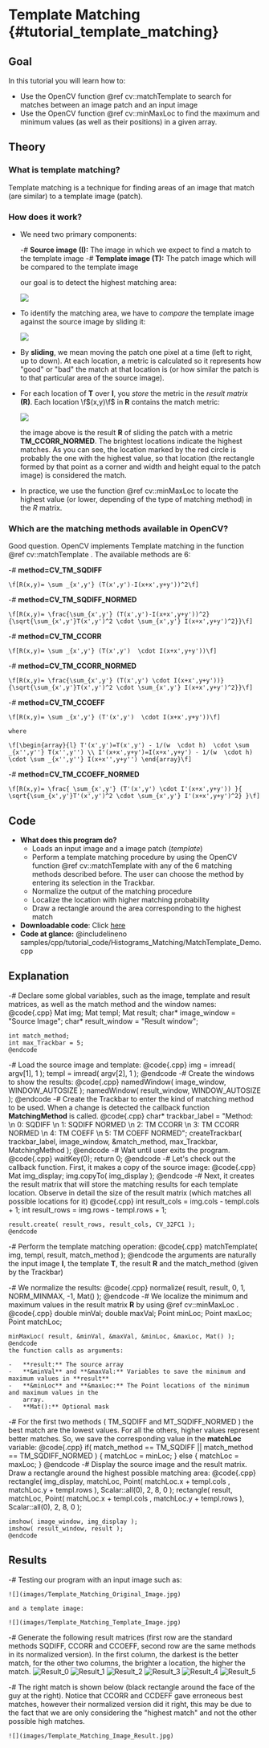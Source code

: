 Template Matching {#tutorial_template_matching}
=================

Goal
----

In this tutorial you will learn how to:

-   Use the OpenCV function @ref cv::matchTemplate to search for matches between an image patch and
    an input image
-   Use the OpenCV function @ref cv::minMaxLoc to find the maximum and minimum values (as well as
    their positions) in a given array.

Theory
------

### What is template matching?

Template matching is a technique for finding areas of an image that match (are similar) to a
template image (patch).

### How does it work?

-   We need two primary components:

    -#  **Source image (I):** The image in which we expect to find a match to the template image
    -#  **Template image (T):** The patch image which will be compared to the template image

    our goal is to detect the highest matching area:

    ![](images/Template_Matching_Template_Theory_Summary.jpg)

-   To identify the matching area, we have to *compare* the template image against the source image
    by sliding it:

    ![](images/Template_Matching_Template_Theory_Sliding.jpg)

-   By **sliding**, we mean moving the patch one pixel at a time (left to right, up to down). At
    each location, a metric is calculated so it represents how "good" or "bad" the match at that
    location is (or how similar the patch is to that particular area of the source image).
-   For each location of **T** over **I**, you *store* the metric in the *result matrix* **(R)**.
    Each location \f$(x,y)\f$ in **R** contains the match metric:

    ![](images/Template_Matching_Template_Theory_Result.jpg)

    the image above is the result **R** of sliding the patch with a metric **TM_CCORR_NORMED**.
    The brightest locations indicate the highest matches. As you can see, the location marked by the
    red circle is probably the one with the highest value, so that location (the rectangle formed by
    that point as a corner and width and height equal to the patch image) is considered the match.

-   In practice, we use the function @ref cv::minMaxLoc to locate the highest value (or lower,
    depending of the type of matching method) in the *R* matrix.

### Which are the matching methods available in OpenCV?

Good question. OpenCV implements Template matching in the function @ref cv::matchTemplate . The
available methods are 6:

-#  **method=CV_TM_SQDIFF**

    \f[R(x,y)= \sum _{x',y'} (T(x',y')-I(x+x',y+y'))^2\f]

-#  **method=CV_TM_SQDIFF_NORMED**

    \f[R(x,y)= \frac{\sum_{x',y'} (T(x',y')-I(x+x',y+y'))^2}{\sqrt{\sum_{x',y'}T(x',y')^2 \cdot \sum_{x',y'} I(x+x',y+y')^2}}\f]

-#  **method=CV_TM_CCORR**

    \f[R(x,y)= \sum _{x',y'} (T(x',y')  \cdot I(x+x',y+y'))\f]

-#  **method=CV_TM_CCORR_NORMED**

    \f[R(x,y)= \frac{\sum_{x',y'} (T(x',y') \cdot I(x+x',y+y'))}{\sqrt{\sum_{x',y'}T(x',y')^2 \cdot \sum_{x',y'} I(x+x',y+y')^2}}\f]

-#  **method=CV_TM_CCOEFF**

    \f[R(x,y)= \sum _{x',y'} (T'(x',y')  \cdot I(x+x',y+y'))\f]

    where

    \f[\begin{array}{l} T'(x',y')=T(x',y') - 1/(w  \cdot h)  \cdot \sum _{x'',y''} T(x'',y'') \\ I'(x+x',y+y')=I(x+x',y+y') - 1/(w  \cdot h)  \cdot \sum _{x'',y''} I(x+x'',y+y'') \end{array}\f]

-#  **method=CV_TM_CCOEFF_NORMED**

    \f[R(x,y)= \frac{ \sum_{x',y'} (T'(x',y') \cdot I'(x+x',y+y')) }{ \sqrt{\sum_{x',y'}T'(x',y')^2 \cdot \sum_{x',y'} I'(x+x',y+y')^2} }\f]

Code
----

-   **What does this program do?**
    -   Loads an input image and a image patch (*template*)
    -   Perform a template matching procedure by using the OpenCV function @ref cv::matchTemplate
        with any of the 6 matching methods described before. The user can choose the method by
        entering its selection in the Trackbar.
    -   Normalize the output of the matching procedure
    -   Localize the location with higher matching probability
    -   Draw a rectangle around the area corresponding to the highest match
-   **Downloadable code**: Click
    [here](https://github.com/Itseez/opencv/tree/master/samples/cpp/tutorial_code/Histograms_Matching/MatchTemplate_Demo.cpp)
-   **Code at glance:**
    @includelineno samples/cpp/tutorial_code/Histograms_Matching/MatchTemplate_Demo.cpp

Explanation
-----------

-#  Declare some global variables, such as the image, template and result matrices, as well as the
    match method and the window names:
    @code{.cpp}
    Mat img; Mat templ; Mat result;
    char* image_window = "Source Image";
    char* result_window = "Result window";

    int match_method;
    int max_Trackbar = 5;
    @endcode
-#  Load the source image and template:
    @code{.cpp}
    img = imread( argv[1], 1 );
    templ = imread( argv[2], 1 );
    @endcode
-#  Create the windows to show the results:
    @code{.cpp}
    namedWindow( image_window, WINDOW_AUTOSIZE );
    namedWindow( result_window, WINDOW_AUTOSIZE );
    @endcode
-#  Create the Trackbar to enter the kind of matching method to be used. When a change is detected
    the callback function **MatchingMethod** is called.
    @code{.cpp}
    char* trackbar_label = "Method: \n 0: SQDIFF \n 1: SQDIFF NORMED \n 2: TM CCORR \n 3: TM CCORR NORMED \n 4: TM COEFF \n 5: TM COEFF NORMED";
    createTrackbar( trackbar_label, image_window, &match_method, max_Trackbar, MatchingMethod );
    @endcode
-#  Wait until user exits the program.
    @code{.cpp}
    waitKey(0);
    return 0;
    @endcode
-#  Let's check out the callback function. First, it makes a copy of the source image:
    @code{.cpp}
    Mat img_display;
    img.copyTo( img_display );
    @endcode
-#  Next, it creates the result matrix that will store the matching results for each template
    location. Observe in detail the size of the result matrix (which matches all possible locations
    for it)
    @code{.cpp}
    int result_cols =  img.cols - templ.cols + 1;
    int result_rows = img.rows - templ.rows + 1;

    result.create( result_rows, result_cols, CV_32FC1 );
    @endcode
-#  Perform the template matching operation:
    @code{.cpp}
    matchTemplate( img, templ, result, match_method );
    @endcode
    the arguments are naturally the input image **I**, the template **T**, the result **R** and the
    match_method (given by the Trackbar)

-#  We normalize the results:
    @code{.cpp}
    normalize( result, result, 0, 1, NORM_MINMAX, -1, Mat() );
    @endcode
-#  We localize the minimum and maximum values in the result matrix **R** by using @ref
    cv::minMaxLoc .
    @code{.cpp}
    double minVal; double maxVal; Point minLoc; Point maxLoc;
    Point matchLoc;

    minMaxLoc( result, &minVal, &maxVal, &minLoc, &maxLoc, Mat() );
    @endcode
    the function calls as arguments:

    -   **result:** The source array
    -   **&minVal** and **&maxVal:** Variables to save the minimum and maximum values in **result**
    -   **&minLoc** and **&maxLoc:** The Point locations of the minimum and maximum values in the
        array.
    -   **Mat():** Optional mask

-#  For the first two methods ( TM_SQDIFF and MT_SQDIFF_NORMED ) the best match are the lowest
    values. For all the others, higher values represent better matches. So, we save the
    corresponding value in the **matchLoc** variable:
    @code{.cpp}
    if( match_method  == TM_SQDIFF || match_method == TM_SQDIFF_NORMED )
      { matchLoc = minLoc; }
    else
      { matchLoc = maxLoc; }
    @endcode
-#  Display the source image and the result matrix. Draw a rectangle around the highest possible
    matching area:
    @code{.cpp}
    rectangle( img_display, matchLoc, Point( matchLoc.x + templ.cols , matchLoc.y + templ.rows ), Scalar::all(0), 2, 8, 0 );
    rectangle( result, matchLoc, Point( matchLoc.x + templ.cols , matchLoc.y + templ.rows ), Scalar::all(0), 2, 8, 0 );

    imshow( image_window, img_display );
    imshow( result_window, result );
    @endcode

Results
-------

-#  Testing our program with an input image such as:

    ![](images/Template_Matching_Original_Image.jpg)

    and a template image:

    ![](images/Template_Matching_Template_Image.jpg)

-#  Generate the following result matrices (first row are the standard methods SQDIFF, CCORR and
    CCOEFF, second row are the same methods in its normalized version). In the first column, the
    darkest is the better match, for the other two columns, the brighter a location, the higher the
    match.
    ![Result_0](images/Template_Matching_Correl_Result_0.jpg)
    ![Result_1](images/Template_Matching_Correl_Result_1.jpg)
    ![Result_2](images/Template_Matching_Correl_Result_2.jpg)
    ![Result_3](images/Template_Matching_Correl_Result_3.jpg)
    ![Result_4](images/Template_Matching_Correl_Result_4.jpg)
    ![Result_5](images/Template_Matching_Correl_Result_5.jpg)

-#  The right match is shown below (black rectangle around the face of the guy at the right). Notice
    that CCORR and CCDEFF gave erroneous best matches, however their normalized version did it
    right, this may be due to the fact that we are only considering the "highest match" and not the
    other possible high matches.

    ![](images/Template_Matching_Image_Result.jpg)
